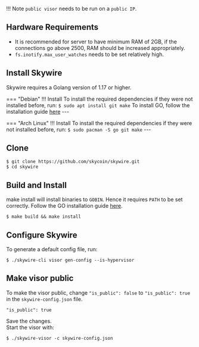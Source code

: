!!! Note
    `public visor` needs to be run on a `public IP`.  

## Hardware Requirements
- It is recommended for server to have minimum RAM of 2GB, if the connections go above 2500, RAM should be increased appropriately.
- `fs.inotify.max_user_watches` needs to be set relatively high.

## Install Skywire

Skywire requires a Golang version of 1.17 or higher.

=== "Debian"
    !!! Install
        To install the required dependencies if they were not installed before, run:
        ```
        $ sudo apt install git make
        ```
        To install GO, follow the installation guide [here](https://www.cloudbooklet.com/how-to-install-go-on-debian-10/) 
    ---

=== "Arch Linux"
    !!! Install 
        To install the required dependencies if they were not installed before, run:
        ```
        $ sudo pacman -S go git make
        ```
    ---

## Clone
```
$ git clone https://github.com/skycoin/skywire.git
$ cd skywire
```

## Build and Install
make install will install binaries to `GOBIN`. Hence it requires `PATH` to be set correctly.
Follow the GO installation guide [here](https://golang.org/doc/install).
```
$ make build && make install
```

## Configure Skywire  
To generate a default config file, run:
```
$ ./skywire-cli visor gen-config --is-hypervisor
```

## Make visor public
To make the visor public, change `"is_public": false` to `"is_public": true` in the `skywire-config.json` file.
```
"is_public": true
```
Save the changes.  
Start the visor with:
```
$ ./skywire-visor -c skywire-config.json
```